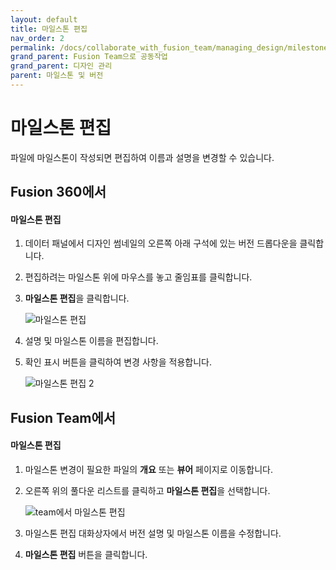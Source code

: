 ```yaml
---
layout: default
title: 마일스톤 편집
nav_order: 2
permalink: /docs/collaborate_with_fusion_team/managing_design/milestones_and_version/edit_milestones
grand_parent: Fusion Team으로 공동작업
grand_parent: 디자인 관리
parent: 마일스톤 및 버전
---
```

마일스톤 편집
=======

파일에 마일스톤이 작성되면 편집하여 이름과 설명을 변경할 수 있습니다.

Fusion 360에서
------------

#### 마일스톤 편집

1.  데이터 패널에서 디자인 썸네일의 오른쪽 아래 구석에 있는 버전 드롭다운을 클릭합니다.
    
2.  편집하려는 마일스톤 위에 마우스를 놓고 줄임표를 클릭합니다.
    
3.  **마일스톤 편집**을 클릭합니다.
    
    ![마일스톤 편집](https://help.autodesk.com/cloudhelp/KOR/Fusion-Import/images/milestone-edit.png)
    
4.  설명 및 마일스톤 이름을 편집합니다.
    
5.  확인 표시 버튼을 클릭하여 변경 사항을 적용합니다.
    
    ![마일스톤 편집 2](https://help.autodesk.com/cloudhelp/KOR/Fusion-Import/images/milestone-edit2.png)
    

Fusion Team에서
-------------

#### 마일스톤 편집

1.  마일스톤 변경이 필요한 파일의 **개요** 또는 **뷰어** 페이지로 이동합니다.
    
2.  오른쪽 위의 풀다운 리스트를 클릭하고 **마일스톤 편집**을 선택합니다.
    
    ![team에서 마일스톤 편집](https://help.autodesk.com/cloudhelp/KOR/Fusion-Import/images/milestones-team-edit.png)
    
3.  마일스톤 편집 대화상자에서 버전 설명 및 마일스톤 이름을 수정합니다.
    
4.  **마일스톤 편집** 버튼을 클릭합니다.